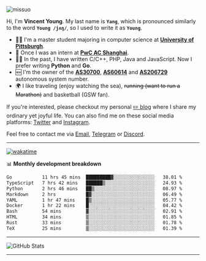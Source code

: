 <p align="left"> <img src="https://komarev.com/ghpvc/?username=missuo&label=Profile%20views&color=0e75b6&style=flat" alt="missuo" /> </p>


Hi, I'm **Vincent Young**. My last name is **`Yang`**, which is pronounced similarly to the word **`Young /jʌŋ/`**, so I used to write it as **`Young`**. 

-  👨‍🎓 I'm a master student majoring in computer science at [**University of Pittsburgh**](https://www.pitt.edu).
-  💼 Once I was an intern at **[PwC AC Shanghai](https://www.linkedin.com/company/pwc-ac-shanghai/)**.
-  👨‍💻 In the past, I have written C/C++, PHP, Java and JavaScript. Now I prefer writing **Python** and **Go**.
-  🆕 I'm the owner of the **[AS30700](https://bgp.tools/as/30700)**, **[AS60614](https://bgp.tools/as/60614)** and **[AS206729](https://bgp.tools/as/206729)** autonomous system number.
-  🌍 I like traveling (enjoy watching the sea), ~~running (want to run a Marathon)~~ and basketball (GSW fan).

If you're interested, please checkout my personal [✏️ blog](https://missuo.me/) where I share my ordinary yet joyful life. You can also find me on these social media platforms: [Twitter](https://twitter.com/m1ssuo) and [Instagram](https://www.instagram.com/missuo.me).

Feel free to contact me via <a href="mailto:i@yyt.moe">Email</a>, [Telegram](https://t.me/missuo) or [Discord](https://discordapp.com/users/missuo#7448).

-------

[![wakatime](https://wakatime.com/badge/user/c13cd961-40ca-417a-afb6-1f9ea8ac295c.svg)](https://wakatime.com/@missuo)

📊 **Monthly development breakdown**
<!--START_SECTION:waka-->

```txt
Go           11 hrs 45 mins  █████████▓░░░░░░░░░░░░░░░   38.01 %
TypeScript   7 hrs 42 mins   ██████▒░░░░░░░░░░░░░░░░░░   24.93 %
Python       2 hrs 46 mins   ██▒░░░░░░░░░░░░░░░░░░░░░░   08.97 %
Markdown     2 hrs           █▓░░░░░░░░░░░░░░░░░░░░░░░   06.49 %
YAML         1 hr 47 mins    █▒░░░░░░░░░░░░░░░░░░░░░░░   05.77 %
Docker       1 hr 22 mins    █░░░░░░░░░░░░░░░░░░░░░░░░   04.42 %
Bash         54 mins         ▓░░░░░░░░░░░░░░░░░░░░░░░░   02.91 %
HTML         34 mins         ▒░░░░░░░░░░░░░░░░░░░░░░░░   01.85 %
Rust         33 mins         ▒░░░░░░░░░░░░░░░░░░░░░░░░   01.78 %
TeX          25 mins         ▒░░░░░░░░░░░░░░░░░░░░░░░░   01.39 %
```

<!--END_SECTION:waka-->

-------

![GitHub Stats](https://github-readme-stats-opal-alpha-76.vercel.app/api?username=missuo&show_icons=true&theme=transparent)

-------

